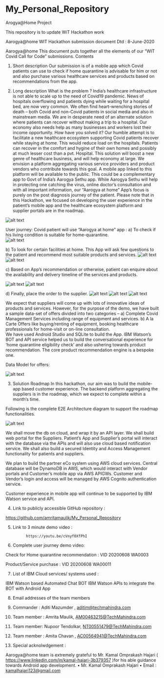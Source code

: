 # My_Personal_Repository
Arogya@Home Project

This repository is to update WiT Hackathon work

Aarogya@home WIT Hackathon submission document
Dtd : 8-June-2020

Aarogya@home
This document puts together all the elements of our “WIT Covid Call for Code” submissions. 
Contents
1.	Short description
Our submission is of a mobile app which Covid patients can use to check if home quarantine is advisable for him or not and also purchase various healthcare services and products based on recommendations from the app. 

2.	Long description
What is the problem ? 
India’s healthcare infrastructure is not able to scale up to the need of Covid19 pandemic. News of hospitals overflowing and patients dying while waiting for a hospital bed, are now very common. We often find heart-wrenching stories of death – both Covid and non-Covid patients in social media and also in mainstream media. We are in desperate need of an alternate solution where patients can recover without making a trip to a hospital. 
Our economy also needs help as many businesses and workers lost their income opportunity. 
How have you solved it? 
Our humble attempt is to facilitate a new healthcare ecosystem supporting Covid patients recover while staying at home. 
This would reduce load on the hospitals. Patients can recover in the comfort and hygine of their own homes and possibly at much lesser cost than a pvt. Hospital. This solution will boost a new genre of healthcare business, and will help economy at large.
We envision a platform aggregating various service providers and product vendors who contribute towards this goal. A mobile app linked to this platform will be available to the public. This could be a complementary app to Govt of India’s Aarogya Sethu app. While Aarogya Sethu will help in protecting one catching the virus, online doctor’s consultation and with all important information, our “Aarogya at home” App’s focus is purely on the post diagnosis journey of the patient. 
Please note that in this Hackathon, we focused on developing the user experience in the patient’s mobile app and the healthcare ecosystem platform and supplier portals are in the roadmap. 

![alt text](https://github.com/amritamaulik/My_Personal_Repository/blob/master/WIT%20Hackathon%20Images/img-1.png)


 
User journey: 
Covid patient will use “Aarogya at home” app :
a)	To check if his living condition is suitable for home-quarantine.  
![alt text](https://github.com/amritamaulik/My_Personal_Repository/blob/master/WIT%20Hackathon%20Images/img-2.png)





b)	To look for certain facilities at home. This App will ask few questions to the patient and recommend most suitable products and services. 
 ![alt text](https://github.com/amritamaulik/My_Personal_Repository/blob/master/WIT%20Hackathon%20Images/img-3.png)
 ![alt text](https://github.com/amritamaulik/My_Personal_Repository/blob/master/WIT%20Hackathon%20Images/img-4.png)
 
c)	Based on App’s recommendation or otherwise, patient can enquire about the availability and delivery timeline of the services and products.
 
![alt text](https://github.com/amritamaulik/My_Personal_Repository/blob/master/WIT%20Hackathon%20Images/img-5.png)
![alt text](https://github.com/amritamaulik/My_Personal_Repository/blob/master/WIT%20Hackathon%20Images/img-6.png)
 
d)	Finally, place the order to the supplier. 
 ![alt text](https://github.com/amritamaulik/My_Personal_Repository/blob/master/WIT%20Hackathon%20Images/img-7.png)
 ![alt text](https://github.com/amritamaulik/My_Personal_Repository/blob/master/WIT%20Hackathon%20Images/img-8.png)
 ![alt text](https://github.com/amritamaulik/My_Personal_Repository/blob/master/WIT%20Hackathon%20Images/img-9.png)
 
 
We expect that suppliers will come up with lots of innovative ideas of products and services. 
However, for the purpose of the demo, we have built a sample data-set of offers divided into two categories –
a)	Complete Covid Management Services including range of equipment and services. 
b)	A la Carte Offers like buying/renting of equipment, booking healthcare professionals for home-visit or on-line consultation.  
We have used Android Studio and SQLite to build the App. IBM Watson’s BOT and API service helped us to build the conversational experience for ‘home quarantine eligibility check’ and also ushering towards product recommendation. The core product recommendation engine is a bespoke one. 

Data Model for offers:
 
![alt text](https://github.com/amritamaulik/My_Personal_Repository/blob/master/WIT%20Hackathon%20Images/img-10.png)




3.	Solution Roadmap
In this hackathon, our aim was to build the mobile-app based customer experience. The backend platform aggregating the suppliers is in the roadmap, which we expect to complete within a month’s time. 

Following is the complete E2E Architecture diagram to support the roadmap functionalities. 

![alt text](https://github.com/amritamaulik/My_Personal_Repository/blob/master/WIT%20Hackathon%20Images/img-11.png)

 


We shall move the db on cloud, and wrap it by an API layer. We shall build web portal for the Suppliers. 
Patient’s App and Supplier’s portal will interact with the database via the APIs and will also use cloud based notification service. 
We shall also build a secured Identity and Access Management functionality for patients and suppliers.   

We plan to build the partner eCo system using AWS cloud services.  Central database will be DynamoDB in AWS, which would interact with Vendor portals and Customer’s mobile app via AWS APIGWs. 
Customer and Vendor’s login and access will be managed by AWS Cognito authentication service. 

Customer experience in mobile app will continue to be supported by IBM Watson service and API. 


4.	Link to publicly accessible GitHub repository :

https://github.com/amritamaulik/My_Personal_Repository

5.	Link to 3 minute demo video :

              https://youtu.be/cVnyf0XfPhI

6.	Complete user journey demo video:

Check for Home quarantine recommendation : 
VID 20200608 WA0003 

Product/Service purchase : 
VID 20200608 WA00011 


7.	List of IBM Cloud services/ systems used :

IBM Watson based Automated Chat BOT
IBM Watson APIs to integrate the BOT with Android App

8.	Email addresses of the team members

1.	Commander : Aditi Mazumder , aditim@techmahindra.com
2.	Team member : Amrita Maulik, AM00463215@TechMahindra.com
3.	Team member: Nupoor Tendolkar, NT00551479@TechMahindra.com
4.	Team member : Amita Chavan , AC00564941@TechMahindra.com


9.	Special acknolwdgement : 

Aarogya@home team is extremely grateful to Mr. Kamal Omprakash Hajari ( https://www.linkedin.com/in/kamal-hajari-3b379357 )for his able guidance towards Android app development. 
•	Mr. Kamal Omprakash Hajari
•	Email : kamalhajari123@gmail.com
